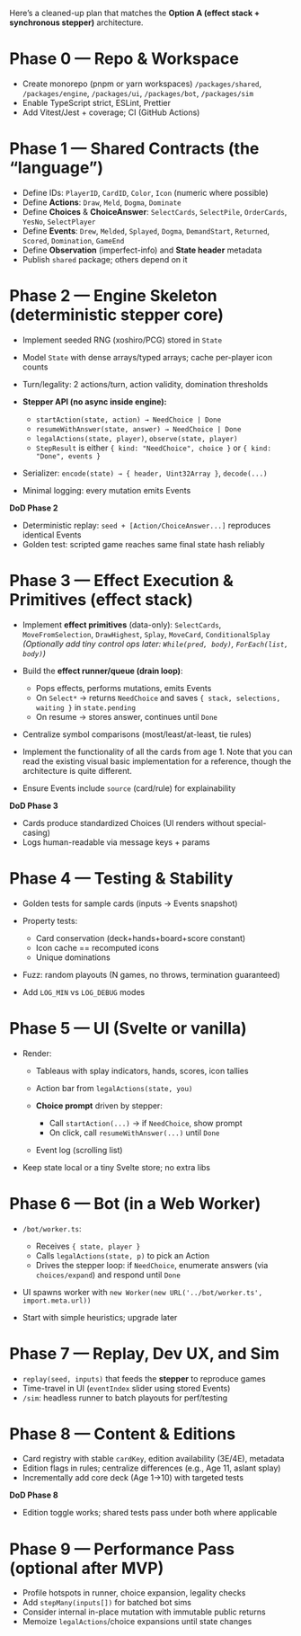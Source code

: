 Here’s a cleaned-up plan that matches the **Option A (effect stack + synchronous stepper)** architecture.

# Phase 0 — Repo & Workspace

* Create monorepo (pnpm or yarn workspaces)
  `/packages/shared`, `/packages/engine`, `/packages/ui`, `/packages/bot`, `/packages/sim`
* Enable TypeScript strict, ESLint, Prettier
* Add Vitest/Jest + coverage; CI (GitHub Actions)

# Phase 1 — Shared Contracts (the “language”)

* Define IDs: `PlayerID`, `CardID`, `Color`, `Icon` (numeric where possible)
* Define **Actions**: `Draw`, `Meld`, `Dogma`, `Dominate`
* Define **Choices** & **ChoiceAnswer**: `SelectCards`, `SelectPile`, `OrderCards`, `YesNo`, `SelectPlayer`
* Define **Events**: `Drew`, `Melded`, `Splayed`, `Dogma`, `DemandStart`, `Returned`, `Scored`, `Domination`, `GameEnd`
* Define **Observation** (imperfect-info) and **State header** metadata
* Publish `shared` package; others depend on it

# Phase 2 — Engine Skeleton (deterministic stepper core)

* Implement seeded RNG (xoshiro/PCG) stored in `State`
* Model `State` with dense arrays/typed arrays; cache per-player icon counts
* Turn/legality: 2 actions/turn, action validity, domination thresholds
* **Stepper API (no async inside engine):**

  * `startAction(state, action) → NeedChoice | Done`
  * `resumeWithAnswer(state, answer) → NeedChoice | Done`
  * `legalActions(state, player)`, `observe(state, player)`
  * `StepResult` is either `{ kind: "NeedChoice", choice }` or `{ kind: "Done", events }`
* Serializer: `encode(state) → { header, Uint32Array }`, `decode(...)`
* Minimal logging: every mutation emits Events

**DoD Phase 2**

* Deterministic replay: `seed + [Action/ChoiceAnswer...]` reproduces identical Events
* Golden test: scripted game reaches same final state hash reliably

# Phase 3 — Effect Execution & Primitives (effect stack)

* Implement **effect primitives** (data-only):
  `SelectCards`, `MoveFromSelection`, `DrawHighest`, `Splay`, `MoveCard`, `ConditionalSplay`
  *(Optionally add tiny control ops later: `While(pred, body)`, `ForEach(list, body)`)*
* Build the **effect runner/queue (drain loop)**:

  * Pops effects, performs mutations, emits Events
  * On `Select*` → returns `NeedChoice` and saves `{ stack, selections, waiting }` in `state.pending`
  * On resume → stores answer, continues until `Done`
* Centralize symbol comparisons (most/least/at-least, tie rules)
* Implement the functionality of all the cards from age 1. Note that you can read the existing visual basic implementation for a reference, though the architecture is quite different.
* Ensure Events include `source` (card/rule) for explainability

**DoD Phase 3**

* Cards produce standardized Choices (UI renders without special-casing)
* Logs human-readable via message keys + params

# Phase 4 — Testing & Stability

* Golden tests for sample cards (inputs → Events snapshot)
* Property tests:

  * Card conservation (deck+hands+board+score constant)
  * Icon cache == recomputed icons
  * Unique dominations
* Fuzz: random playouts (N games, no throws, termination guaranteed)
* Add `LOG_MIN` vs `LOG_DEBUG` modes

# Phase 5 — UI (Svelte or vanilla)

* Render:

  * Tableaus with splay indicators, hands, scores, icon tallies
  * Action bar from `legalActions(state, you)`
  * **Choice prompt** driven by stepper:

    * Call `startAction(...)` → if `NeedChoice`, show prompt
    * On click, call `resumeWithAnswer(...)` until `Done`
  * Event log (scrolling list)
* Keep state local or a tiny Svelte store; no extra libs

# Phase 6 — Bot (in a Web Worker)

* `/bot/worker.ts`:

  * Receives `{ state, player }`
  * Calls `legalActions(state, p)` to pick an Action
  * Drives the stepper loop: if `NeedChoice`, enumerate answers (via `choices/expand`) and respond until `Done`
* UI spawns worker with `new Worker(new URL('../bot/worker.ts', import.meta.url))`
* Start with simple heuristics; upgrade later

# Phase 7 — Replay, Dev UX, and Sim

* `replay(seed, inputs)` that feeds the **stepper** to reproduce games
* Time-travel in UI (`eventIndex` slider using stored Events)
* `/sim`: headless runner to batch playouts for perf/testing

# Phase 8 — Content & Editions

* Card registry with stable `cardKey`, edition availability (3E/4E), metadata
* Edition flags in rules; centralize differences (e.g., Age 11, aslant splay)
* Incrementally add core deck (Age 1→10) with targeted tests

**DoD Phase 8**

* Edition toggle works; shared tests pass under both where applicable

# Phase 9 — Performance Pass (optional after MVP)

* Profile hotspots in runner, choice expansion, legality checks
* Add `stepMany(inputs[])` for batched bot sims
* Consider internal in-place mutation with immutable public returns
* Memoize `legalActions`/choice expansions until state changes
